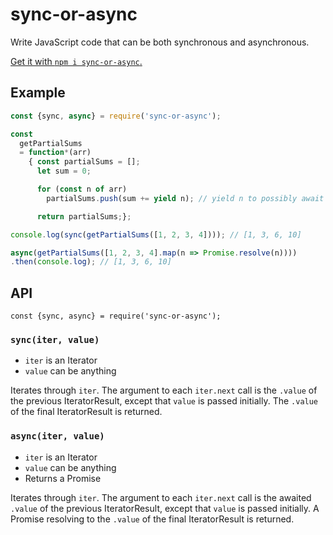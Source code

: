 # sync-or-async

Write JavaScript code that can be both synchronous and asynchronous.

[Get it with `npm i sync-or-async`.](https://www.npmjs.com/package/sync-or-async)

## Example

```javascript
const {sync, async} = require('sync-or-async');

const
  getPartialSums
  = function*(arr)
    { const partialSums = [];
      let sum = 0;

      for (const n of arr)
        partialSums.push(sum += yield n); // yield n to possibly await it.

      return partialSums;};

console.log(sync(getPartialSums([1, 2, 3, 4]))); // [1, 3, 6, 10]

async(getPartialSums([1, 2, 3, 4].map(n => Promise.resolve(n))))
.then(console.log); // [1, 3, 6, 10]
```

## API

`const {sync, async} = require('sync-or-async');`

### `sync(iter, value)`

* `iter` is an Iterator
* `value` can be anything

Iterates through `iter`. The argument to each `iter.next` call is the `.value`
of the previous IteratorResult, except that `value` is passed
initially. The `.value` of the final IteratorResult is returned.

### `async(iter, value)`

* `iter` is an Iterator
* `value` can be anything
* Returns a Promise

Iterates through `iter`. The argument to each `iter.next` call is the awaited
`.value` of the previous IteratorResult, except that `value` is
passed initially. A Promise resolving to the `.value` of the final
IteratorResult is returned.
